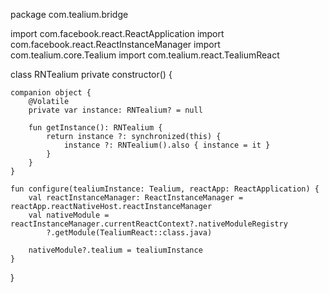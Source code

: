 package com.tealium.bridge

import com.facebook.react.ReactApplication
import com.facebook.react.ReactInstanceManager
import com.tealium.core.Tealium
import com.tealium.react.TealiumReact

class RNTealium private constructor() {

    companion object {
        @Volatile
        private var instance: RNTealium? = null

        fun getInstance(): RNTealium {
            return instance ?: synchronized(this) {
                instance ?: RNTealium().also { instance = it }
            }
        }
    }

    fun configure(tealiumInstance: Tealium, reactApp: ReactApplication) {
        val reactInstanceManager: ReactInstanceManager = reactApp.reactNativeHost.reactInstanceManager
        val nativeModule = reactInstanceManager.currentReactContext?.nativeModuleRegistry
            ?.getModule(TealiumReact::class.java)

        nativeModule?.tealium = tealiumInstance
    }
}
